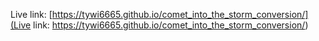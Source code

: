 Live link: [https://tywi6665.github.io/comet_into_the_storm_conversion/](Live link: https://tywi6665.github.io/comet_into_the_storm_conversion/)
